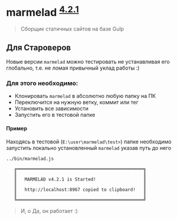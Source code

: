 # marmelad <sup>[4.2.1](https://github.com/yunusga/marmelad/blob/feature/back-to-future/CHANGELOG.md#421-22082017)</sup>

> Сборщик статичных сайтов на базе Gulp

## Для Староверов
Новые версии `marmelad` можно тестировать не устанавливая его глобально, т.е. не ломая привычный уклад работы :)

### Для этого необходимо:
 - Клонировать `marmelad` в абсолютно любую папку на ПК
 - Переключится на нужную ветку, коммит или тег
 - Установить все зависимости
 - Запустить его в тестовой папке

#### Пример
Находясь в тестовой (`E:\user\marmelad\test>`) папке необходимо запустить локально установленный `marmelad` указав путь до него
```
../bin/marmelad.js

   ╔════════════════════════════════════════════════╗
   ║                                                ║
   ║   MARMELAD v4.2.1 is Started!                  ║
   ║                                                ║
   ║   http://localhost:8967 сopied to clipboard!   ║
   ║                                                ║
   ╚════════════════════════════════════════════════╝

```
> И, о Да, он работает :)